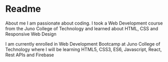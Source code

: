 # Readme
About me
I am passionate about coding.  I took a Web Development course from the Juno College of Technology and learned about HTML, CSS and Responsive Web Design

I am currently enrolled in Web Development Bootcamp at Juno College of Technology where I will be learning HTML5, CSS3, ES6, Javascript, React, Rest APIs and Firebase
